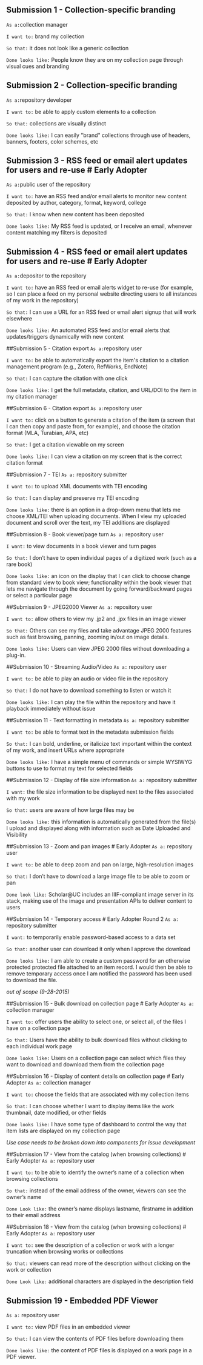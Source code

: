 ## Submission 1 - Collection-specific branding
`As a:`collection manager

`I want to:` brand my collection

`So that:` it does not look like a generic collection

`Done looks like:` People know they are on my collection page through visual cues and branding

## Submission 2 - Collection-specific branding
`As a:`repository developer

`I want to:` be able to apply custom elements to a collection

`So that:` collections are visually distinct

`Done looks like:` I can easily "brand" collections through use of headers, banners, footers, color schemes, etc

## Submission 3 - RSS feed or email alert updates for users and re-use \# Early Adopter
`As a:`public user of the repository

`I want to:` have an RSS feed and/or email alerts to monitor new content deposited by author, category, format, keyword, college

`So that:` I know when new content has been deposited

`Done looks like:` My RSS feed is updated, or I receive an email, whenever content matching my filters is deposited

## Submission 4 - RSS feed or email alert updates for users and re-use \# Early Adopter
`As a:`depositor to the repository

`I want to:` have an RSS feed or email alerts widget to re-use (for example, so I can place a feed on my personal website directing users to all instances of my work in the repository)

`So that:` I can use a URL for an RSS feed or email alert signup that will work elsewhere

`Done looks like:` An automated RSS feed and/or email alerts that updates/triggers dynamically with new content

##Submission 5 - Citation export
`As a:`repository user

`I want to:` be able to automatically export the item's citation to a citation management program (e.g., Zotero, RefWorks, EndNote)

`So that:` I can capture the citation with one click

`Done looks like:` I get the full metadata, citation, and URL/DOI to the item in my citation manager

##Submission 6 - Citation export
`As a:`repository user

`I want to:` click on a button to generate a citation of the item (a screen that I can then copy and paste from, for example), and choose the citation format (MLA, Turabian, APA, etc)

`So that:` I get a citation viewable on my screen

`Done looks like:` I can view a citation on my screen that is the correct citation format

##Submission 7 - TEI
`As a:` repository submitter

`I want to:` to upload XML documents with TEI encoding

`So that:` I can display and preserve my TEI encoding

`Done looks like:` there is an option in a drop-down menu that lets me choose XML/TEI when uploading documents. When I view my uploaded document and scroll over the text, my TEI additions are displayed

##Submission 8 - Book viewer/page turn
`As a:` repository user

`I want:` to view documents in a book viewer and turn pages 

`So that:` I don’t have to open individual pages of a digitized work (such as a rare book)

`Done looks like:` an icon on the display that I can click to choose change from standard view to book view; functionality within the book viewer that lets me navigate through the document by going forward/backward pages or select a particular page

##Submission 9 - JPEG2000 Viewer
`As a:` repository user

`I want to:` allow others to view my .jp2 and .jpx files in an image viewer

`So that:` Others can see my files and take advantage JPEG 2000 features such as fast browsing, panning, zooming in/out on image details.

`Done looks like:` Users can view JPEG 2000 files without downloading a plug-in. 

##Submission 10 - Streaming Audio/Video
`As a:` repository user

`I want to:` be able to play an audio or video file in the repository

`So that:` I do not have to download something to listen or watch it

`Done looks like:` I can play the file within the repository and have it playback immediately without issue  

##Submission 11 - Text formatting in metadata
`As a:` repository submitter

`I want to:` be able to format text in the metadata submission fields

`So that:` I can bold, underline, or italicize text important within the context of my work, and insert URLs where appropriate

`Done looks like:` I have a simple menu of commands or simple WYSIWYG buttons to use to format my text for selected fields

##Submission 12 - Display of file size information
`As a:` repository submitter

`I want:` the file size information to be displayed next to the files associated with my work

`So that:` users are aware of how large files may be 

`Done looks like:` this information is automatically generated from the file(s) I upload and displayed along with information such as Date Uploaded and Visibility

##Submission 13 - Zoom and pan images \# Early Adopter
`As a:` repository user

`I want to:` be able to deep zoom and pan on large, high-resolution images

`So that:` I don’t have to download a large image file to be able to zoom or pan

`Done look like:` Scholar@UC includes an IIIF-compliant image server in its stack, making use of the image and presentation APIs to deliver content to users

##Submission 14 - Temporary access # Early Adopter Round 2 
`As a:` repository submitter

`I want:` to temporarily enable password-based access to a data set

`So that:` another user can download it only when I approve the download

`Done looks like:` I am able to create a custom password for an otherwise protected protected file attached to an item record. I would then be able to remove temporary access once I am notified the password has been used to download the file.

*out of scope (9-28-2015)*

##Submission 15 - Bulk download on collection page \# Early Adopter 
`As a:` collection manager

`I want to:` offer users the ability to select one, or select all, of the files I have on a collection page 

`So that:` Users have the ability to bulk download files without clicking to each individual work page

`Done looks like:` Users on a collection page can select which files they want to download and download them from the collection page


##Submission 16 - Display of content details on collection page \# Early Adopter 
`As a:` collection manager

`I want to:` choose the fields that are associated with my collection items

`So that:` I can choose whether I want to display items like the work thumbnail, date modified, or other fields

`Done looks like:` I have some type of dashboard to control the way that item lists are displayed on my collection page

<i>Use case needs to be broken down into components for issue development</i>


##Submission 17 - View from the catalog (when browsing collections) \# Early Adopter 
`As a:` repository user

`I want to:` to be able to identify the owner’s name of a collection when browsing collections 

`So that:` instead of the email address of the owner, viewers can see the owner’s name

`Done Look like:` the owner’s name displays lastname, firstname in addition to their email address


##Submission 18 - View from the catalog (when browsing collections) \# Early Adopter 
`As a:` repository user

`I want to:` see the description of a collection or work with a longer truncation when browsing works or collections

`So that:` viewers can read more of the description without clicking on the work or collection

`Done Look like:` additional characters are displayed in the description field

## Submission 19 - Embedded PDF Viewer
`As a:` repository user

`I want to:` view PDF files in an embedded viewer

`So that:` I can view the contents of PDF files before downloading them

`Done looks like:` the content of PDF files is displayed on a work page in a PDF viewer. 


